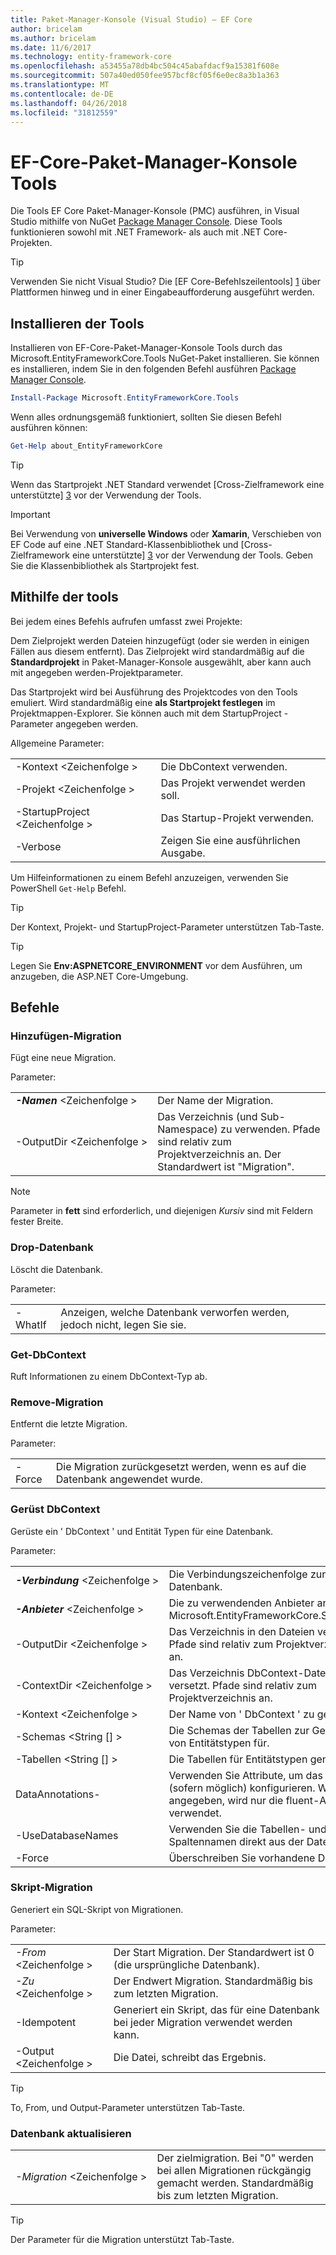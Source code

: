 ```yaml
---
title: Paket-Manager-Konsole (Visual Studio) – EF Core
author: bricelam
ms.author: bricelam
ms.date: 11/6/2017
ms.technology: entity-framework-core
ms.openlocfilehash: a53455a78db4bc504c45abafdacf9a15381f608e
ms.sourcegitcommit: 507a40ed050fee957bcf8cf05f6e0ec8a3b1a363
ms.translationtype: MT
ms.contentlocale: de-DE
ms.lasthandoff: 04/26/2018
ms.locfileid: "31812559"
---
```

<a name="ef-core-package-manager-console-tools"></a>EF-Core-Paket-Manager-Konsole Tools
=====================================
Die Tools EF Core Paket-Manager-Konsole (PMC) ausführen, in Visual Studio mithilfe von NuGet [Package Manager Console][2].
Diese Tools funktionieren sowohl mit .NET Framework- als auch mit .NET Core-Projekten.

> [!TIP]
> Verwenden Sie nicht Visual Studio? Die [EF Core-Befehlszeilentools] [ 1] über Plattformen hinweg und in einer Eingabeaufforderung ausgeführt werden.

<a name="installing-the-tools"></a>Installieren der Tools
--------------------
Installieren von EF-Core-Paket-Manager-Konsole Tools durch das Microsoft.EntityFrameworkCore.Tools NuGet-Paket installieren.
Sie können es installieren, indem Sie in den folgenden Befehl ausführen [Package Manager Console][2].

``` powershell
Install-Package Microsoft.EntityFrameworkCore.Tools
```

Wenn alles ordnungsgemäß funktioniert, sollten Sie diesen Befehl ausführen können:

``` powershell
Get-Help about_EntityFrameworkCore
```
> [!TIP]
> Wenn das Startprojekt .NET Standard verwendet [Cross-Zielframework eine unterstützte] [ 3] vor der Verwendung der Tools.

> [!IMPORTANT]
> Bei Verwendung von **universelle Windows** oder **Xamarin**, Verschieben von EF Code auf eine .NET Standard-Klassenbibliothek und [Cross-Zielframework eine unterstützte] [ 3] vor der Verwendung der Tools. Geben Sie die Klassenbibliothek als Startprojekt fest.

<a name="using-the-tools"></a>Mithilfe der tools
---------------
Bei jedem eines Befehls aufrufen umfasst zwei Projekte:

Dem Zielprojekt werden Dateien hinzugefügt (oder sie werden in einigen Fällen aus diesem entfernt). Das Zielprojekt wird standardmäßig auf die **Standardprojekt** in Paket-Manager-Konsole ausgewählt, aber kann auch mit angegeben werden-Projektparameter.

Das Startprojekt wird bei Ausführung des Projektcodes von den Tools emuliert. Wird standardmäßig eine **als Startprojekt festlegen** im Projektmappen-Explorer. Sie können auch mit dem StartupProject - Parameter angegeben werden.

Allgemeine Parameter:

|                           |                             |
|:--------------------------|:----------------------------|
| -Kontext \<Zeichenfolge >        | Die DbContext verwenden.       |
| -Projekt \<Zeichenfolge >        | Das Projekt verwendet werden soll.         |
| -StartupProject \<Zeichenfolge > | Das Startup-Projekt verwenden. |
| -Verbose                  | Zeigen Sie eine ausführlichen Ausgabe.        |

Um Hilfeinformationen zu einem Befehl anzuzeigen, verwenden Sie PowerShell `Get-Help` Befehl.

> [!TIP]
> Der Kontext, Projekt- und StartupProject-Parameter unterstützen Tab-Taste.

> [!TIP]
> Legen Sie **Env:ASPNETCORE_ENVIRONMENT** vor dem Ausführen, um anzugeben, die ASP.NET Core-Umgebung.

<a name="commands"></a>Befehle
--------

### <a name="add-migration"></a>Hinzufügen-Migration

Fügt eine neue Migration.

Parameter:

|                                   |                                                                                                                  |
|:----------------------------------|:-----------------------------------------------------------------------------------------------------------------|
| ***-Namen*** \<Zeichenfolge >             | Der Name der Migration.                                                                                       |
| <nobr>-OutputDir \<Zeichenfolge ></nobr> | Das Verzeichnis (und Sub-Namespace) zu verwenden. Pfade sind relativ zum Projektverzeichnis an. Der Standardwert ist "Migration". |

> [!NOTE]
> Parameter in **fett** sind erforderlich, und diejenigen *Kursiv* sind mit Feldern fester Breite.

### <a name="drop-database"></a>Drop-Datenbank

Löscht die Datenbank.

Parameter:

|         |                                                          |
|:--------|:---------------------------------------------------------|
| -WhatIf | Anzeigen, welche Datenbank verworfen werden, jedoch nicht, legen Sie sie. |

### <a name="get-dbcontext"></a>Get-DbContext

Ruft Informationen zu einem DbContext-Typ ab.

### <a name="remove-migration"></a>Remove-Migration

Entfernt die letzte Migration.

Parameter:

|        |                                                              |
|:-------|:-------------------------------------------------------------|
| -Force | Die Migration zurückgesetzt werden, wenn es auf die Datenbank angewendet wurde. |

### <a name="scaffold-dbcontext"></a>Gerüst DbContext

Gerüste ein ' DbContext ' und Entität Typen für eine Datenbank.

Parameter:

|                                          |                                                                                                  |
|:-----------------------------------------|:-------------------------------------------------------------------------------------------------|
| <nobr>***-Verbindung*** \<Zeichenfolge ></nobr> | Die Verbindungszeichenfolge zur Datenbank.                                                           |
| ***-Anbieter*** \<Zeichenfolge >                | Die zu verwendenden Anbieter an. (z. B. Microsoft.EntityFrameworkCore.SqlServer)                              |
| -OutputDir \<Zeichenfolge >                     | Das Verzeichnis in den Dateien versetzt. Pfade sind relativ zum Projektverzeichnis an.                      |
| -ContextDir \<Zeichenfolge >                    | Das Verzeichnis DbContext-Datei in den versetzt. Pfade sind relativ zum Projektverzeichnis an.             |
| -Kontext \<Zeichenfolge >                       | Der Name von ' DbContext ' zu generieren.                                                           |
| -Schemas \<String [] >                     | Die Schemas der Tabellen zur Generierung von Entitätstypen für.                                              |
| -Tabellen \<String [] >                      | Die Tabellen für Entitätstypen generieren.                                                         |
| DataAnnotations-                         | Verwenden Sie Attribute, um das Modell (sofern möglich) konfigurieren. Wenn nicht angegeben, wird nur die fluent-API verwendet. |
| -UseDatabaseNames                        | Verwenden Sie die Tabellen- und Spaltennamen direkt aus der Datenbank.                                           |
| -Force                                   | Überschreiben Sie vorhandene Dateien.                                                                        |

### <a name="script-migration"></a>Skript-Migration

Generiert ein SQL-Skript von Migrationen.

Parameter:

|                   |                                                                    |
|:------------------|:-------------------------------------------------------------------|
| *-From* \<Zeichenfolge > | Der Start Migration. Der Standardwert ist 0 (die ursprüngliche Datenbank).      |
| *-Zu* \<Zeichenfolge >   | Der Endwert Migration. Standardmäßig bis zum letzten Migration.              |
| -Idempotent       | Generiert ein Skript, das für eine Datenbank bei jeder Migration verwendet werden kann. |
| -Output \<Zeichenfolge > | Die Datei, schreibt das Ergebnis.                                   |

> [!TIP]
> To, From, und Output-Parameter unterstützen Tab-Taste.

### <a name="update-database"></a>Datenbank aktualisieren

|                                     |                                                                                                |
|:------------------------------------|:-----------------------------------------------------------------------------------------------|
| <nobr>*-Migration* \<Zeichenfolge ></nobr> | Der zielmigration. Bei "0" werden bei allen Migrationen rückgängig gemacht werden. Standardmäßig bis zum letzten Migration. |

> [!TIP]
> Der Parameter für die Migration unterstützt Tab-Taste.


  [1]: dotnet.md
  [2]: https://docs.microsoft.com/nuget/tools/package-manager-console
  [3]: index.md#frameworks
